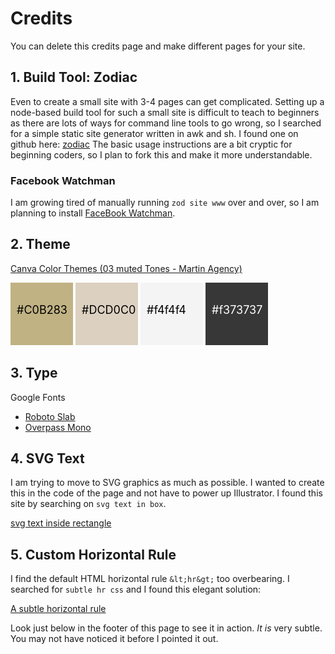 # Credits

You can delete this credits page and make different pages for your site.

## 1. Build Tool: Zodiac
Even to create a small site with 3-4 pages can get complicated. Setting up a node-based build tool for such a small site is difficult to teach to beginners as there are lots of ways for command line tools to go wrong, so I searched for a simple static site generator written in awk and sh. I found one on github here: [zodiac](https://github.com/nuex/zodiac) The basic usage instructions are a bit cryptic for beginning coders, so I plan to fork this and make it more understandable.

### Facebook Watchman
I am growing tired of manually running `zod site www` over and over, so I am planning to install [FaceBook Watchman](https://facebook.github.io/watchman/docs/install.html).


## 2. Theme
[Canva Color Themes (03 muted Tones - Martin Agency)](https://www.canva.com/learn/website-color-schemes/)

<svg width="100" height="100">
  <rect width="100" height="100" style="fill:#C0B283;" />
  <text x="10" y="50"  font-size="18" fill="black">#C0B283</text>
</svg>
<svg width="100" height="100">
  <rect width="100" height="100" style="fill:#DCD0C0;" />
  <text x="10" y="50"  font-size="18" fill="black">#DCD0C0</text>
</svg>
<svg width="100" height="100">
  <rect width="100" height="100" style="fill:#f4f4f4;" />
  <text x="10" y="50"  font-size="18" fill="black">#f4f4f4</text>
</svg>
<svg width="100" height="100">
  <rect width="100" height="100" style="fill:#373737;" />
  <text x="10" y="50"  font-size="18" fill="white">#f373737</text>
</svg>

## 3. Type

Google Fonts

* [Roboto Slab](https://fonts.google.com/specimen/Roboto+Slab)
* [Overpass Mono](https://fonts.google.com/specimen/Overpass+Mono)

## 4. SVG Text

I am trying to move to SVG graphics as much as possible. I wanted to create this in the code of the page and not have to power up Illustrator. I found this site by searching on `svg text in box`.

[svg text inside rectangle](https://stackoverflow.com/questions/6725288/svg-text-inside-rect)

## 5. Custom Horizontal Rule

I find the default HTML horizontal rule `&lt;hr&gt;` too overbearing. I searched for `subtle hr css` and I found this elegant solution:

[A subtle horizontal rule](https://codepen.io/agrimsrud/pen/mqwDt)

Look just below in the footer of this page to see it in action. <i>It is</i> very subtle. You may not have noticed it before I pointed it out.
